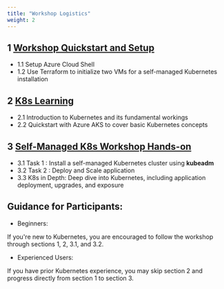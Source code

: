 ```yaml
---
title: "Workshop Logistics"
weight: 2
---
```




## 1 [Workshop Quickstart and Setup](02_quickstart_overview_faq/02_01_quickstart.html)

 - 1.1 Setup Azure Cloud Shell
 - 1.2 Use Terraform to initialize two VMs for a self-managed Kubernetes installation

## 2 [K8s Learning](02_quickstart_overview_faq/02_02_k8s_overview.html)

 - 2.1 Introduction to Kubernetes and its fundamental workings
 - 2.2 Quickstart with Azure AKS to cover basic Kubernetes concepts

## 3 [Self-Managed K8s Workshop Hands-on](03_participanttasks/03_01_k8sinstall.html)
 - 3.1 Task 1 : Install a self-managed Kubernetes cluster using **kubeadm**
 - 3.2 Task 2 : Deploy and Scale application
 - 3.3 K8s in Depth:  Deep dive into Kubernetes, including application deployment, upgrades, and exposure

## Guidance for Participants:

- Beginners: 

If you're new to Kubernetes, you are encouraged to follow the workshop through sections 1, 2, 3.1, and 3.2.

- Experienced Users: 

If you have prior Kubernetes experience, you may skip section 2 and progress directly from section 1 to section 3.






